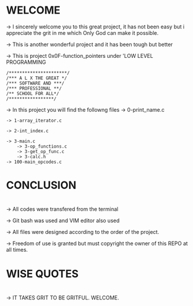 # WELCOME
-> I sincerely welcome you to this great project, it has not been easy but i appreciate the grit in me which Only God can make it possible.

-> This is another wonderful project and it has been tough but better

-> This is project 0x0F-function_pointers under 'LOW LEVEL PROGRAMMING

	/**********************/
	/*** A L X THE GREAT */
	/*** SOFTWARE AND ***/
	/*** PROFESSIONAL **/
	/** SCHOOL FOR ALL*/
	/*****************/
->  In this project you will find the followng files
	-> 0-print_name.c

	-> 1-array_iterator.c

	-> 2-int_index.c

	-> 3-main.c
		-> 3-op_functions.c
		-> 3-get_op_func.c
		-> 3-calc.h
	-> 100-main_opcodes.c
# CONCLUSION
# 
-> All codes were transfered from the terminal

-> Git bash was used and VIM editor also used

-> All files were designed according to the order of the project.

-> Freedom of use is granted but must copyright the owner of this REPO at all times.

# WISE QUOTES
#
-> IT TAKES GRIT TO BE GRITFUL. WELCOME.
